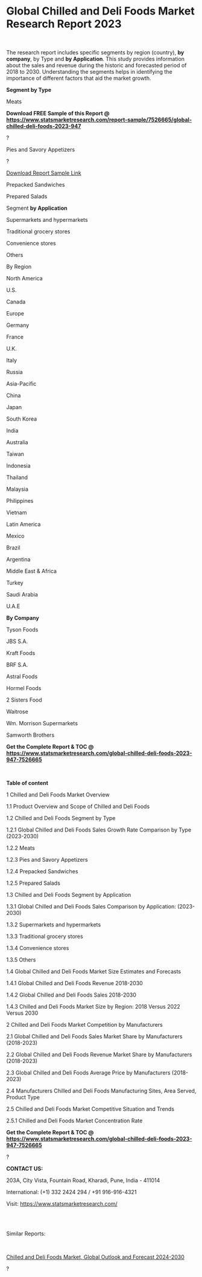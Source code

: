 <h1>Global Chilled and Deli Foods Market Research Report 2023</h1><br/><p>The research report includes specific segments by region (country), <strong>by company</strong>, by Type and <strong>by Application</strong>. This study provides information about the sales and revenue during the historic and forecasted period of 2018 to 2030. Understanding the segments helps in identifying the importance of different factors that aid the market growth.</p>
 
 
 
 <p><strong>Segment by Type</strong></p>
 
 
 
 <p>Meats</p>
 
 
 
 <div><b>Download FREE Sample of this Report @ <a href="https://www.statsmarketresearch.com/download-free-sample/7526665/global-chilled-deli-foods-2023-947">https://www.statsmarketresearch.com/report-sample/7526665/global-chilled-deli-foods-2023-947</a></b></div>
 
 
 
 <p>? </p>
 
 
 
 <p>Pies and Savory Appetizers</p>
 
 
 
 <p>? </p>
 
 
 
 <p><a href="https://www.statsmarketresearch.com/download-free-sample/7526665/global-chilled-deli-foods-2023-947">Download Report Sample Link</a></p>
 
 
 
 <p>Prepacked Sandwiches</p>
 
 
 
 <p>Prepared Salads</p>
 
 
 
 <p>Segment <strong>by Application</strong></p>
 
 
 
 <p>Supermarkets and hypermarkets</p>
 
 
 
 <p>Traditional grocery stores</p>
 
 
 
 <p>Convenience stores</p>
 
 
 
 <p>Others</p>
 
 
 
 <p>By Region</p>
 
 
 
 <p>North America</p>
 
 
 
 <p>U.S.</p>
 
 
 
 <p>Canada</p>
 
 
 
 <p>Europe</p>
 
 
 
 <p>Germany</p>
 
 
 
 <p>France</p>
 
 
 
 <p>U.K.</p>
 
 
 
 <p>Italy</p>
 
 
 
 <p>Russia</p>
 
 
 
 <p>Asia-Pacific</p>
 
 
 
 <p>China</p>
 
 
 
 <p>Japan</p>
 
 
 
 <p>South Korea</p>
 
 
 
 <p>India</p>
 
 
 
 <p>Australia</p>
 
 
 
 <p>Taiwan</p>
 
 
 
 <p>Indonesia</p>
 
 
 
 <p>Thailand</p>
 
 
 
 <p>Malaysia</p>
 
 
 
 <p>Philippines</p>
 
 
 
 <p>Vietnam</p>
 
 
 
 <p>Latin America</p>
 
 
 
 <p>Mexico</p>
 
 
 
 <p>Brazil</p>
 
 
 
 <p>Argentina</p>
 
 
 
 <p>Middle East & Africa</p>
 
 
 
 <p>Turkey</p>
 
 
 
 <p>Saudi Arabia</p>
 
 
 
 <p>U.A.E</p>
 
 
 
 <p><strong>By Company</strong></p>
 
 
 
 <p>Tyson Foods</p>
 
 
 
 <p>JBS S.A.</p>
 
 
 
 <p>Kraft Foods</p>
 
 
 
 <p>BRF S.A.</p>
 
 
 
 <p>Astral Foods</p>
 
 
 
 <p>Hormel Foods</p>
 
 
 
 <p>2 Sisters Food</p>
 
 
 
 <p>Waitrose</p>
 
 
 
 <p>Wm. Morrison Supermarkets</p>
 
 
 
 <p>Samworth Brothers</p>
 
 
 
 <div><b>Get the Complete Report & TOC @ <a href="https://www.statsmarketresearch.com/global-chilled-deli-foods-2023-947-7526665">https://www.statsmarketresearch.com/global-chilled-deli-foods-2023-947-7526665</a></b></div>
 
 
 
 <p><br />
 
 <b>Table of content</b></p>
 
 
 
 <p>1 Chilled and Deli Foods Market Overview<br />
 
 1.1 Product Overview and Scope of Chilled and Deli Foods<br />
 
 1.2 Chilled and Deli Foods Segment by Type<br />
 
 1.2.1 Global Chilled and Deli Foods Sales Growth Rate Comparison by Type (2023-2030)<br />
 
 1.2.2 Meats<br />
 
 1.2.3 Pies and Savory Appetizers<br />
 
 1.2.4 Prepacked Sandwiches<br />
 
 1.2.5 Prepared Salads<br />
 
 1.3 Chilled and Deli Foods Segment by Application<br />
 
 1.3.1 Global Chilled and Deli Foods Sales Comparison by Application: (2023-2030)<br />
 
 1.3.2 Supermarkets and hypermarkets<br />
 
 1.3.3 Traditional grocery stores<br />
 
 1.3.4 Convenience stores<br />
 
 1.3.5 Others<br />
 
 1.4 Global Chilled and Deli Foods Market Size Estimates and Forecasts<br />
 
 1.4.1 Global Chilled and Deli Foods Revenue 2018-2030<br />
 
 1.4.2 Global Chilled and Deli Foods Sales 2018-2030<br />
 
 1.4.3 Chilled and Deli Foods Market Size by Region: 2018 Versus 2022 Versus 2030<br />
 
 2 Chilled and Deli Foods Market Competition by Manufacturers<br />
 
 2.1 Global Chilled and Deli Foods Sales Market Share by Manufacturers (2018-2023)<br />
 
 2.2 Global Chilled and Deli Foods Revenue Market Share by Manufacturers (2018-2023)<br />
 
 2.3 Global Chilled and Deli Foods Average Price by Manufacturers (2018-2023)<br />
 
 2.4 Manufacturers Chilled and Deli Foods Manufacturing Sites, Area Served, Product Type<br />
 
 2.5 Chilled and Deli Foods Market Competitive Situation and Trends<br />
 
 2.5.1 Chilled and Deli Foods Market Concentration Rate</p>
 
 
 
 <div><b>Get the Complete Report & TOC @ <a href="https://www.statsmarketresearch.com/global-chilled-deli-foods-2023-947-7526665">https://www.statsmarketresearch.com/global-chilled-deli-foods-2023-947-7526665</a></b></div>
 
 
 
 <p>? </p>
 
 
 
 <p><b>CONTACT US:</b><br />
 
 203A, City Vista, Fountain Road, Kharadi, Pune, India - 411014<br />
 
 International: (+1) 332 2424 294 / +91 916-916-4321<br />
 
 Visit: <a href="https://www.statsmarketresearch.com/">https://www.statsmarketresearch.com/</a><br />
 
 <br />
 
 <br />
 
 Similar Reports:<br />
 
 <br />
 
 <a href="https://www.statsmarketresearch.com/global-chilled-deli-foods-forecast-2024-2030-447-7898916">Chilled and Deli Foods Market, Global Outlook and Forecast 2024-2030</a><br />
 
 ? </p>
